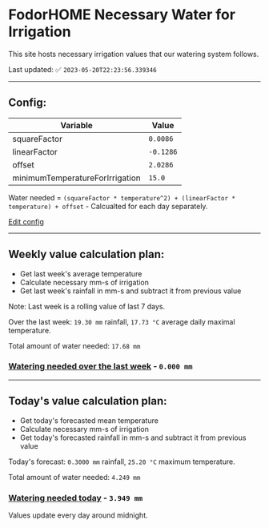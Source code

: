 # FodorHOME Necessary Water for Irrigation

This site hosts necessary irrigation values that our watering system follows.

Last updated: ✅ `2023-05-20T22:23:56.339346`

---

## Config:

| Variable | Value |
|-----|-----|
| squareFactor | `0.0086` |
| linearFactor | `-0.1286` |
| offset | `2.0286` |
| minimumTemperatureForIrrigation | `15.0` |

Water needed = `(squareFactor * temperature^2) + (linearFactor * temperature) + offset` - Calcualted for each day separately.

[Edit config](https://github.com/RedyAu/irrigation/edit/main/config.json)

---

## Weekly value calculation plan:
 - Get last week's average temperature
 - Calculate necessary mm-s of irrigation
 - Get last week's rainfall in mm-s and subtract it from previous value

Note: Last week is a rolling value of last 7 days.

Over the last week: `19.30 mm` rainfall, `17.73 °C` average daily maximal temperature.

Total amount of water needed: `17.68 mm`

### [Watering needed over the last week](lastweek.txt) - `0.000 mm`

---

## Today's value calculation plan:
 - Get today's forecasted mean temperature
 - Calculate necessary mm-s of irrigation
 - Get today's forecasted rainfall in mm-s and subtract it from previous value

Today's forecast: `0.3000 mm` rainfall, `25.20 °C` maximum temperature.

Total amount of water needed: `4.249 mm`

### [Watering needed today](today.txt) - `3.949 mm`

Values update every day around midnight.
